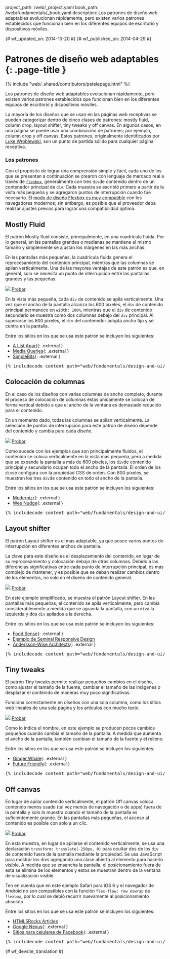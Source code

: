 project_path: /web/_project.yaml
book_path: /web/fundamentals/_book.yaml
description: Los patrones de diseño web adaptables evolucionan rápidamente, pero existen varios patrones establecidos que funcionan bien en los diferentes equipos de escritorio y dispositivos móviles.

{# wf_updated_on: 2014-10-20 #}
{# wf_published_on: 2014-04-29 #}

# Patrones de diseño web adaptables {: .page-title }

{% include "web/_shared/contributors/petelepage.html" %}

Los patrones de diseño web adaptables evolucionan rápidamente, pero existen varios patrones establecidos que funcionan bien en los diferentes equipos de escritorio y dispositivos móviles.

La mayoría de los diseños que se usan en las páginas web receptivas se pueden categorizar dentro de cinco clases de
patrones: mostly fluid, column drop, layout shifter, tiny tweaks y off canvas.
En algunos casos, en una página se puede usar una combinación de patrones; por ejemplo, column drop
y off canvas.  Estos patrones, originalmente identificados por [Luke
Wroblewski](http://www.lukew.com/ff/entry.asp?1514), son un punto de partida sólido
para cualquier página receptiva.

### Los patrones

Con el propósito de lograr una comprensión simple y fácil, cada uno de los que se presentan a continuación se crearon con lenguaje de marcado real a través de
[`flexbox`](https://developer.mozilla.org/en-US/docs/Web/Guide/CSS/Flexible_boxes),
generalmente con tres `div`de contenido dentro de un contenedor principal de `div`.
 Cada muestra se escribió primero a partir de la vista más pequeña y
se agregaron puntos de interrupción cuando fue necesario.  El [modo de diseño Flexbox es muy
compatible](http://caniuse.com/#search=flexbox) con los navegadores modernos; sin embargo, es posible que el
proveedor deba realizar ajustes previos para lograr una compatibilidad óptima.

## Mostly Fluid

El patrón Mostly fluid consiste, principalmente, en una cuadrícula fluida.  Por lo general, en las pantallas grandes o
medianas se mantiene el mismo tamaño y simplemente se ajustan los márgenes en las
más anchas.

En las pantallas más pequeñas, la cuadrícula fluida genera el reprocesamiento del contenido principal,
mientras que las columnas se apilan verticalmente.  Una de las mayores ventajas de este patrón es
que, en general, solo se necesita un punto de interrupción entre las pantallas grandes y las
pequeñas.

<img src="imgs/mostly-fluid.svg">
<a href="https://googlesamples.github.io/web-fundamentals/fundamentals/design-and-ui/responsive/mostly-fluid.html" class="button button-primary">Probar</a>

En la vista más pequeña, cada `div` de contenido se apila verticalmente.  Una vez que el ancho de la pantalla
alcanza los 600 píxeles, el `div` de contenido principal permanece en `width: 100%`, mientras que el
`div` de contenido secundario se muestra como dos columnas debajo del `div` principal.  Al superarse los
800 píxeles, el `div` del contenedor adopta ancho fijo y se centra en la pantalla.

Entre los sitios en los que se usa este patrón se incluyen los siguientes:

 * [A List Apart](http://mediaqueri.es/ala/){: .external }
 * [Media Queries](http://mediaqueri.es/){: .external }
 * [SimpleBits](http://simplebits.com/){: .external }

<pre class="prettyprint">
{% includecode content_path="web/fundamentals/design-and-ui/responsive/_code/mostly-fluid.html" region_tag="mfluid" adjust_indentation="auto" %}
</pre>

## Colocación de columnas 

En el caso de los diseños con varias columnas de ancho completo, durante el proceso de colocación de columnas éstas únicamente se colocan
de forma vertical debido a que el ancho de la ventana es demasiado reducido para el contenido.

En un momento dado, todas las columnas se apilan verticalmente.  La selección
de puntos de interrupción para este patrón de diseño depende del contenido y cambia
para cada diseño.

<img src="imgs/column-drop.svg">
<a href="https://googlesamples.github.io/web-fundamentals/fundamentals/design-and-ui/responsive/column-drop.html" class="button button-primary">Probar</a>

Como sucede con los ejemplos que son principalmente fluidos, el contenido se coloca verticalmente en la
vista más pequeña, pero a medida que se expande la pantalla a más de 600 píxeles, los
`div`de contenido principal y secundario ocupan todo el ancho de la pantalla.  El orden de los `div`se configura con la propiedad
CSS de orden.  Con 800 píxeles, se muestran los tres `div`de contenido en todo el
ancho de la pantalla.

Entre los sitios en los que se usa este patrón se incluyen los siguientes:

 * [Modernizr](https://modernizr.com/){: .external }
 * [Wee Nudge](http://weenudge.com/){: .external }

<pre class="prettyprint">
{% includecode content_path="web/fundamentals/design-and-ui/responsive/_code/column-drop.html" region_tag="cdrop" adjust_indentation="auto" %}
</pre>

## Layout shifter

El patrón Layout shifter es el más adaptable, ya que posee varios
puntos de interrupción en diferentes anchos de pantalla.

La clave para este diseño es el desplazamiento del contenido, en lugar de su reprocesamiento y
colocación debajo de otras columnas.  Debido a las diferencias significativas entre cada
punto de interrupción principal, es más complejo de mantener, y es posible que se deban realizar cambios
dentro de los elementos, no solo en el diseño de contenido general.

<img src="imgs/layout-shifter.svg">
<a href="https://googlesamples.github.io/web-fundamentals/fundamentals/design-and-ui/responsive/layout-shifter.html" class="button button-primary">Probar</a>

En este ejemplo simplificado, se muestra el patrón Layout shifter. En las pantallas más pequeñas, el contenido se
apila verticalmente, pero cambia considerablemente a medida que se
agranda la pantalla, con un `div`a la izquierda y dos `div` apilados a la derecha.

Entre los sitios en los que se usa este patrón se incluyen los siguientes:

 * [Food Sense](http://foodsense.is/){: .external }
 * [Ejemplo de
  Seminal Responsive Design](http://alistapart.com/d/responsive-web-design/ex/ex-site-FINAL.html)
 * [Andersson-Wise Architects](http://www.anderssonwise.com/){: .external }

<pre class="prettyprint">
{% includecode content_path="web/fundamentals/design-and-ui/responsive/_code/layout-shifter.html" region_tag="lshifter" adjust_indentation="auto" %}
</pre>

## Tiny tweaks

El patrón Tiny tweaks permite realizar pequeños cambios en el diseño, como ajustar el
tamaño de la fuente, cambiar el tamaño de las imágenes o desplazar el contenido de maneras muy poco significativas.

Funciona correctamente en diseños con una sola columna, como los sitios web lineales de una sola página y los artículos con mucho texto.

<img src="imgs/tiny-tweaks.svg">
<a href="https://googlesamples.github.io/web-fundamentals/fundamentals/design-and-ui/responsive/tiny-tweaks.html" class="button button-primary">Probar</a>

Como lo indica el nombre, en este ejemplo se producen pocos cambios pequeños cuando cambia el tamaño de la pantalla.
A medida que aumenta el ancho de la pantalla, también cambian el tamaño de la fuente y el relleno.

Entre los sitios en los que se usa este patrón se incluyen los siguientes:

 * [Ginger Whale](http://gingerwhale.com/){: .external }
 * [Future Friendly](http://futurefriendlyweb.com/){: .external }

<pre class="prettyprint">
{% includecode content_path="web/fundamentals/design-and-ui/responsive/_code/tiny-tweaks.html" region_tag="ttweaks" adjust_indentation="auto" %}
</pre>


## Off canvas

En lugar de apilar contenido verticalmente, el patrón Off canvas coloca contenido
menos usado (tal vez menús de navegación o de apps) fuera de la pantalla y solo lo
muestra cuando el tamaño de la pantalla es suficientemente grande. En las pantallas más pequeñas, el acceso al
contenido es posible con solo a un clic.

<img src="imgs/off-canvas.svg">
<a href="https://googlesamples.github.io/web-fundamentals/fundamentals/design-and-ui/responsive/off-canvas.html" class="button button-primary">Probar</a>

En esta muestra, en lugar de apilarse el contenido verticalmente, se usa una declaración `transform: translate(-250px, 0)` para ocultar dos de los `div` de contenido fuera de la pantalla mediante la propiedad.  Se usa JavaScript
para mostrar los divs agregando una clase abierta al elemento para hacerlo visible.  A medida que se
ensancha la pantalla, el posicionamiento fuera de esta se elimina de los elementos y
estos se muestran dentro de la ventana de visualización visible.

Ten en cuenta que en este ejemplo Safari para iOS 6 y el navegador de Android no son compatibles con la función
`flex-flow: row nowrap` de `flexbox`, por lo cual se debió recurrir nuevamente al
posicionamiento absoluto.

Entre los sitios en los que se usa este patrón se incluyen los siguientes:

 * [HTML5Rocks Articles](http://www.html5rocks.com/en/tutorials/developertools/async-call-stack/)
 * [Google Nexus](https://www.google.com/nexus/){: .external }
 * [Sitios para celulares de Facebook](https://m.facebook.com/){: .external }

<pre class="prettyprint">
{% includecode content_path="web/fundamentals/design-and-ui/responsive/_code/off-canvas.html" region_tag="ocanvas" adjust_indentation="auto" %}
</pre>


{# wf_devsite_translation #}
